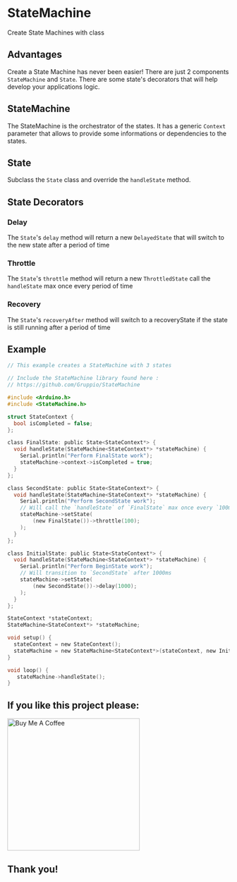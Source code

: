 # StateMachine
Create State Machines with class

## Advantages
Create a State Machine has never been easier!
There are just 2 components `StateMachine` and `State`.
There are some state's decorators that will help develop your applications logic.

## StateMachine
The StateMachine is the orchestrator of the states.
It has a generic `Context` parameter that allows to provide some informations or dependencies to the states.

## State
Subclass the `State` class and override the `handleState` method.

## State Decorators

### Delay
The `State`'s `delay` method will return a new `DelayedState` that will switch to the new state after a period of time

### Throttle
The `State`'s `throttle` method will return a new `ThrottledState` call the `handleState` max once every period of time

### Recovery
The `State`'s `recoveryAfter` method will switch to a recoveryState if the state is still running after a period of time

## Example
```c
// This example creates a StateMachine with 3 states

// Include the StateMachine library found here :
// https://github.com/Gruppio/StateMachine

#include <Arduino.h>
#include <StateMachine.h>

struct StateContext {
  bool isCompleted = false;
};

class FinalState: public State<StateContext*> {
  void handleState(StateMachine<StateContext*> *stateMachine) {
    Serial.println("Perform FinalState work");
    stateMachine->context->isCompleted = true;
  }
};

class SecondState: public State<StateContext*> {
  void handleState(StateMachine<StateContext*> *stateMachine) {
    Serial.println("Perform SecondState work");
    // Will call the `handleState` of `FinalState` max once every `100ms`
    stateMachine->setState(
        (new FinalState())->throttle(100);
    );
  }
};

class InitialState: public State<StateContext*> {
  void handleState(StateMachine<StateContext*> *stateMachine) {
    Serial.println("Perform BeginState work");
    // Will transition to `SecondState` after 1000ms
    stateMachine->setState(
        (new SecondState())->delay(1000);
    );
  }
};

StateContext *stateContext;
StateMachine<StateContext*> *stateMachine;

void setup() {
  stateContext = new StateContext();
  stateMachine = new StateMachine<StateContext*>(stateContext, new InitialState());
}

void loop() {
   stateMachine->handleState();
}
```

## If you like this project please:

<a href="https://www.buymeacoffee.com/gruppio" target="_blank"><img src="https://raw.githubusercontent.com/Gruppio/Sonoff-Homekit/images/images/buymeacoffee.png" alt="Buy Me A Coffee" width="300" ></a>

## Thank you!
